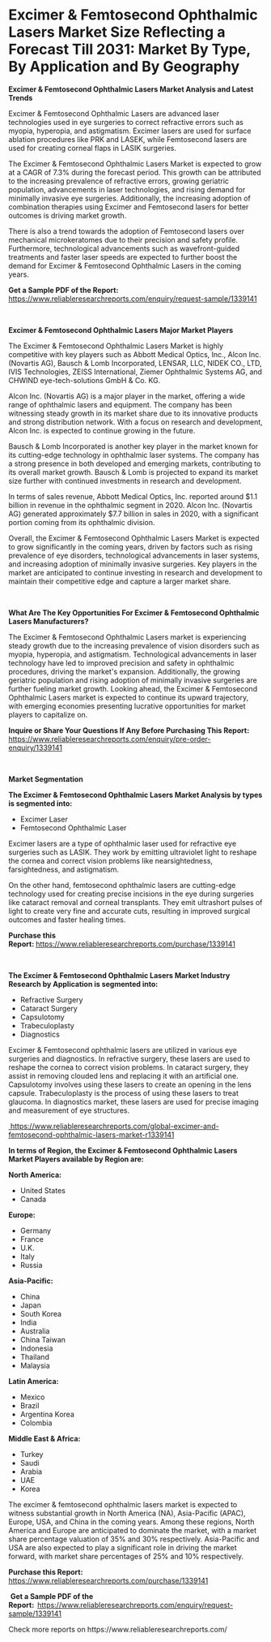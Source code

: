 <p><h1>Excimer & Femtosecond Ophthalmic Lasers Market Size Reflecting a Forecast Till 2031: Market By Type, By Application and By Geography</h1></p><p><strong>Excimer & Femtosecond Ophthalmic Lasers Market Analysis and Latest Trends</strong></p>
<p><p>Excimer & Femtosecond Ophthalmic Lasers are advanced laser technologies used in eye surgeries to correct refractive errors such as myopia, hyperopia, and astigmatism. Excimer lasers are used for surface ablation procedures like PRK and LASEK, while Femtosecond lasers are used for creating corneal flaps in LASIK surgeries.</p><p>The Excimer & Femtosecond Ophthalmic Lasers Market is expected to grow at a CAGR of 7.3% during the forecast period. This growth can be attributed to the increasing prevalence of refractive errors, growing geriatric population, advancements in laser technologies, and rising demand for minimally invasive eye surgeries. Additionally, the increasing adoption of combination therapies using Excimer and Femtosecond lasers for better outcomes is driving market growth.</p><p>There is also a trend towards the adoption of Femtosecond lasers over mechanical microkeratomes due to their precision and safety profile. Furthermore, technological advancements such as wavefront-guided treatments and faster laser speeds are expected to further boost the demand for Excimer & Femtosecond Ophthalmic Lasers in the coming years.</p></p>
<p><strong>Get a Sample PDF of the Report:&nbsp;</strong> <a href="https://www.reliableresearchreports.com/enquiry/request-sample/1339141">https://www.reliableresearchreports.com/enquiry/request-sample/1339141</a></p>
<p>&nbsp;</p>
<p><strong>Excimer & Femtosecond Ophthalmic Lasers Major Market Players</strong></p>
<p><p>The Excimer & Femtosecond Ophthalmic Lasers Market is highly competitive with key players such as Abbott Medical Optics, Inc., Alcon Inc. (Novartis AG), Bausch & Lomb Incorporated, LENSAR, LLC, NIDEK CO., LTD, IVIS Technologies, ZEISS International, Ziemer Ophthalmic Systems AG, and CHWIND eye-tech-solutions GmbH & Co. KG.</p><p>Alcon Inc. (Novartis AG) is a major player in the market, offering a wide range of ophthalmic lasers and equipment. The company has been witnessing steady growth in its market share due to its innovative products and strong distribution network. With a focus on research and development, Alcon Inc. is expected to continue growing in the future.</p><p>Bausch & Lomb Incorporated is another key player in the market known for its cutting-edge technology in ophthalmic laser systems. The company has a strong presence in both developed and emerging markets, contributing to its overall market growth. Bausch & Lomb is projected to expand its market size further with continued investments in research and development.</p><p>In terms of sales revenue, Abbott Medical Optics, Inc. reported around $1.1 billion in revenue in the ophthalmic segment in 2020. Alcon Inc. (Novartis AG) generated approximately $7.7 billion in sales in 2020, with a significant portion coming from its ophthalmic division.</p><p>Overall, the Excimer & Femtosecond Ophthalmic Lasers Market is expected to grow significantly in the coming years, driven by factors such as rising prevalence of eye disorders, technological advancements in laser systems, and increasing adoption of minimally invasive surgeries. Key players in the market are anticipated to continue investing in research and development to maintain their competitive edge and capture a larger market share.</p></p>
<p>&nbsp;</p>
<p><strong>What Are The Key Opportunities For Excimer & Femtosecond Ophthalmic Lasers Manufacturers?</strong></p>
<p><p>The Excimer & Femtosecond Ophthalmic Lasers market is experiencing steady growth due to the increasing prevalence of vision disorders such as myopia, hyperopia, and astigmatism. Technological advancements in laser technology have led to improved precision and safety in ophthalmic procedures, driving the market's expansion. Additionally, the growing geriatric population and rising adoption of minimally invasive surgeries are further fueling market growth. Looking ahead, the Excimer & Femtosecond Ophthalmic Lasers market is expected to continue its upward trajectory, with emerging economies presenting lucrative opportunities for market players to capitalize on.</p></p>
<p><strong>Inquire or Share Your Questions If Any Before Purchasing This Report:</strong> <a href="https://www.reliableresearchreports.com/enquiry/pre-order-enquiry/1339141">https://www.reliableresearchreports.com/enquiry/pre-order-enquiry/1339141</a></p>
<p>&nbsp;</p>
<p><strong>Market Segmentation</strong></p>
<p><strong>The Excimer & Femtosecond Ophthalmic Lasers Market Analysis by types is segmented into:</strong></p>
<p><ul><li>Excimer Laser</li><li>Femtosecond Ophthalmic Laser</li></ul></p>
<p><p>Excimer lasers are a type of ophthalmic laser used for refractive eye surgeries such as LASIK. They work by emitting ultraviolet light to reshape the cornea and correct vision problems like nearsightedness, farsightedness, and astigmatism. </p><p>On the other hand, femtosecond ophthalmic lasers are cutting-edge technology used for creating precise incisions in the eye during surgeries like cataract removal and corneal transplants. They emit ultrashort pulses of light to create very fine and accurate cuts, resulting in improved surgical outcomes and faster healing times.</p></p>
<p><strong>Purchase this Report:&nbsp;</strong><a href="https://www.reliableresearchreports.com/purchase/1339141">https://www.reliableresearchreports.com/purchase/1339141</a></p>
<p>&nbsp;</p>
<p><strong>The Excimer & Femtosecond Ophthalmic Lasers Market Industry Research by Application is segmented into:</strong></p>
<p><ul><li>Refractive Surgery</li><li>Cataract Surgery</li><li>Capsulotomy</li><li>Trabeculoplasty</li><li>Diagnostics</li></ul></p>
<p><p>Excimer & Femtosecond ophthalmic lasers are utilized in various eye surgeries and diagnostics. In refractive surgery, these lasers are used to reshape the cornea to correct vision problems. In cataract surgery, they assist in removing clouded lens and replacing it with an artificial one. Capsulotomy involves using these lasers to create an opening in the lens capsule. Trabeculoplasty is the process of using these lasers to treat glaucoma. In diagnostics market, these lasers are used for precise imaging and measurement of eye structures.</p></p>
<p><a href="https://www.reliableresearchreports.com/global-excimer-and-femtosecond-ophthalmic-lasers-market-r1339141">&nbsp;https://www.reliableresearchreports.com/global-excimer-and-femtosecond-ophthalmic-lasers-market-r1339141</a></p>
<p><strong>In terms of Region, the Excimer & Femtosecond Ophthalmic Lasers Market Players available by Region are:</strong></p>
<p>
    <p> <strong> North America: </strong>
        <ul>
            <li>United States</li>
            <li>Canada</li>
        </ul>
        </p> 
    <p> <strong> Europe: </strong>
        <ul>
            <li>Germany</li>
            <li>France</li>
            <li>U.K.</li>
            <li>Italy</li>
            <li>Russia</li>
        </ul>
        </p> 
    <p> <strong> Asia-Pacific: </strong>
        <ul>
            <li>China</li>
            <li>Japan</li>
            <li>South Korea</li>
            <li>India</li>
            <li>Australia</li>
            <li>China Taiwan</li>
            <li>Indonesia</li>
            <li>Thailand</li>
            <li>Malaysia</li>
        </ul>
        </p> 
    <p> <strong> Latin America: </strong>
        <ul>
            <li>Mexico</li>
            <li>Brazil</li>
            <li>Argentina Korea</li>
            <li>Colombia</li>
        </ul>
        </p> 
    <p> <strong> Middle East & Africa: </strong>
        <ul>
            <li>Turkey</li>
            <li>Saudi</li>
            <li>Arabia</li>
            <li>UAE</li>
            <li>Korea</li>
        </ul>
    </p>
    </p>
<p><p>The excimer & femtosecond ophthalmic lasers market is expected to witness substantial growth in North America (NA), Asia-Pacific (APAC), Europe, USA, and China in the coming years. Among these regions, North America and Europe are anticipated to dominate the market, with a market share percentage valuation of 35% and 30% respectively. Asia-Pacific and USA are also expected to play a significant role in driving the market forward, with market share percentages of 25% and 10% respectively.</p></p>
<p><strong>Purchase this Report: </strong><a href="https://www.reliableresearchreports.com/purchase/1339141">https://www.reliableresearchreports.com/purchase/1339141</a></p>
<p>&nbsp;<strong>Get a Sample PDF of the Report:&nbsp;&nbsp;</strong><a href="https://www.reliableresearchreports.com/enquiry/request-sample/1339141">https://www.reliableresearchreports.com/enquiry/request-sample/1339141</a></p>
<p><strong></strong></p>
<p>Check more reports on https://www.reliableresearchreports.com/</p>